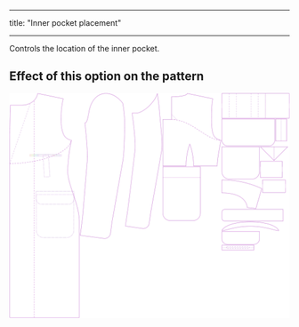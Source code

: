 - - -
title: "Inner pocket placement"
- - -

Controls the location of the inner pocket.

## Effect of this option on the pattern

![This image shows the effect of this option by superimposing several variants that have a different value for this option](carlton_innerpocketplacement_sample.svg "Effect of this option on the pattern")
